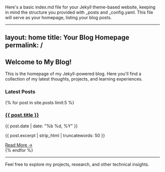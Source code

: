 Here's a basic index.md file for your Jekyll theme-based website, keeping in mind the structure you provided with _posts and _config.yaml. This file will serve as your homepage, listing your blog posts.

---
layout: home
title: Your Blog Homepage
permalink: /
---

## Welcome to My Blog!

This is the homepage of my Jekyll-powered blog. Here you'll find a collection of my latest thoughts, projects, and learning experiences.

### Latest Posts

{% for post in site.posts limit:5 %}
<article class="post-item">
  <h3><a href="{{ post.url | relative_url }}">{{ post.title }}</a></h3>
  <time datetime="{{ post.date | date_to_xmlschema }}" class="post-meta">{{ post.date | date: "%b %d, %Y" }}</time>
  <p>{{ post.excerpt | strip_html | truncatewords: 50 }}</p>
  <a href="{{ post.url | relative_url }}" class="read-more">Read More &rarr;</a>
</article>
{% endfor %}

---

Feel free to explore my projects, research, and other technical insights.
